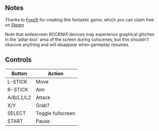 ## Notes

Thanks to [Foxoft](https://vk.com/chaifoxes) for creating this fantastic game, which you can claim free on [Steam](https://store.steampowered.com/app/781440/OH_MY_GOD_LOOK_AT_THIS_KNIGHT)

Note that widescreen ROCKNIX devices may experience graphical glitches in the 'pillar-box' area of the screen during cutscenes, but this shouldn't obscure anything and will disappear when gameplay resumes.


## Controls

| Button    | Action            |
| --------- | ----------------- |
| L-STICK   | Move              |
| R-STICK   | Aim               |
| A/B/L1/L2 | Attack            |
| X/Y       | Grab?             |
| SELECT    | Toggle fullscreen |
| START     | Pause             |
